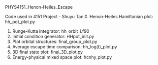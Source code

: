 PHYS4151_Henon-Heiles_Escape

Code used in 4151 Project - Shuyu Tan
0. Henon-Heiles Hamiltonian plot: hh_pot_plot.py
1. Runge-Kutta integrator: hh_orbit_i.f90
2. Initial condition generator: HHpot_init.py
3. Plot orbital structures: final_group_plot.py
4. Average escape time comparison: hh_log(t)_plot.py
5. 3D final state plot: final_3D_plot.py
6. Energy-physical mixed space plot: hcnhy_plot.py
